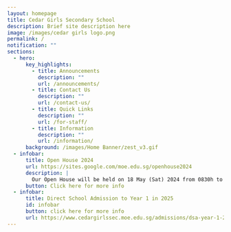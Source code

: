 ```yaml
---
layout: homepage
title: Cedar Girls Secondary School
description: Brief site description here
image: /images/cedar girls logo.png
permalink: /
notification: ""
sections:
  - hero:
      key_highlights:
        - title: Announcements
          description: ""
          url: /announcements/
        - title: Contact Us
          description: ""
          url: /contact-us/
        - title: Quick Links
          description: ""
          url: /for-staff/
        - title: Information
          description: ""
          url: /information/
      background: /images/Home Banner/zest_v3.gif
  - infobar:
      title: Open House 2024
      url: https://sites.google.com/moe.edu.sg/openhouse2024
      description: |
        Our Open House will be held on 18 May (Sat) 2024 from 0830h to 1230h.
      button: Click here for more info
  - infobar:
      title: Direct School Admission to Year 1 in 2025
      id: infobar
      button: click here for more info
      url: https://www.cedargirlssec.moe.edu.sg/admissions/dsa-year-1-2025/
---
```

